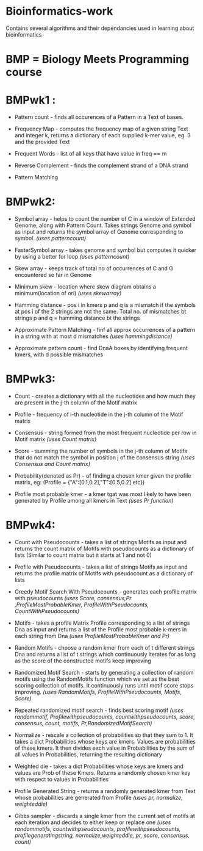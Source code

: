 # Bioinformatics-work
Contains several algorithms and their dependancies used in learning about bioinformatics

# BMP = Biology Meets Programming course 

# BMPwk1 :
* Pattern count - finds all occurences of a Pattern in a Text of bases.

* Frequency Map -  computes the frequency map of a given string Text and integer k, returns a dictionary of each supplied k-mer value, eg. 3 and the provided Text

* Frequent Words - list of all keys that have value in freq == m

* Reverse Complement - finds the complement strand of a DNA strand

* Pattern Matching

# BMPwk2:
* Symbol array - helps to count the number of C in a window of Extended Genome, along with Pattern Count. Takes strings Genome and symbol as input and returns the symbol array of Genome corresponding to symbol.
_(uses patterncount)_

* FasterSymbol array - takes genome and symbol but computes it quicker by using a better for loop
_(uses patterncount)_

* Skew array - keeps track of total no of occurrences of C and G encountered so far in Genome

* Minimum skew - location where skew diagram obtains a minimum(location of ori)
_(uses skewarray)_

* Hamming distance - pos i in kmers p and q is a mismatch if the symbols at pos i of the 2 strings are not the same. Total no. of mismatches bt strings p and q = hamming distance bt the strings

* Approximate Pattern Matching - finf all approx occurrences of a pattern in a string with at most d mismatches
_(uses hammingdistance)_

* Approximate pattern count - find DnaA boxes by identifying frequent kmers, with d possible mismatches

# BMPwk3:
* Count - creates a dictionary with all the nucleotides and how much they are present in the j-th column of the Motif matrix

* Profile - frequency of i-th nucleotide in the j-th column of the Motif matrix

* Consensus - string formed from the most frequent nucleotide per row in Motif matrix
_(uses Count matrix)_

* Score - summing the number of symbols in the j-th column of Motifs that do not match the symbol in position j of the consensus string
_(uses Consensus and Count matrix)_

* Probability(denoted as Pr) - of finding a chosen kmer given the profile matrix, eg: (Profile = {"A":[0.1,0.2],"T":[0.5,0.2] etc})

* Profile most probable kmer - a kmer tgat was most likely to have been generated by Profile among all kmers in Text
_(uses Pr function)_

# BMPwk4:
* Count with Pseudocounts - takes a list of strings Motifs as input and returns the count matrix of Motifs with pseudocounts as a dictionary of lists (Similar to count matrix but it starts at 1 and not 0)

* Profile with Pseudocounts - takes a list of strings Motifs as input and returns the profile matrix of Motifs with pseudocount as a dictionary of lists

* Greedy Motif Search With Pseudocounts - generates each profile matrix with pseudocounts
_(uses Score, consensus,Pr ,ProfileMostProbableKmer, ProfileWithPseudocounts, CountWithPseudocounts)_

* Motifs - takes a profile Matrix Profile corresponding to a list of strings Dna as input and returns a list of the Profile most probable k-mers in each string from Dna
_(uses ProfileMostProbableKmer and Pr)_

* Random Motifs - choose a random kmer from each of t different strings Dna and returns a list of t strings which continuously iterates for as long as the score of the constructed motifs keep improving

* Randomized Motif Search - starts by generating a collection of random motifs using the RandomMotifs function which we set as the best scoring collection of motifs. It continuously runs until motif score stops improving.
_(uses RandomMotifs, ProfileWithPseudocounts, Motifs, Score)_

* Repeated randomized motif search - finds best scoring motif
_(uses randommotif, Profilewithpseudocounts, countwithpseudocounts, score, consensus, count, motifs, Pr,RandomizedMotifSearch)_

* Normalize - rescale a collection of probabilities so that they sum to 1. It takes a dict Probabilities whose keys are kmers. Values are probabilities of these kmers. It then divides each value in Probabilities by the sum of all values in Probabilities, returning the resulting dictionary

* Weighted die - takes a dict Probabilities whose keys are kmers and values are Prob of these Kmers. Returns a randomly chosen kmer key with respect to values in Probabilities

* Profile Generated String - returns a randomly generated kmer from Text whose probabilities are generated from Profile
_(uses pr, normalize, weighteddie)_

* Gibbs sampler - discards a single kmer from the current set of motifs at each iteration and decides to either keep or replace one
_(uses randommotifs, countwithpseudocounts, profilewithpseudocounts, profilegeneratingstring, normalize,weighteddie, pr, score, consensus, count)_

